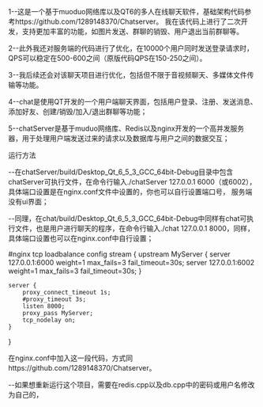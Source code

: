 1--这是一个基于muoduo网络库以及QT6的多人在线聊天软件，基础架构代码参考https://github.com/1289148370/Chatserver。 我在该代码上进行了二次开发，支持更加丰富的功能，如图片发送、群聊的销毁、用户退出当前群聊等。

2--此外我还对服务端的代码进行了优化，在10000个用户同时发送登录请求时，QPS可以稳定在500-600之间（原版代码QPS在150-250之间）。

3--我后续还会对该聊天项目进行优化，包括但不限于音视频聊天、多媒体文件传输等功能。

4--chat是使用QT开发的一个用户端聊天界面，包括用户登录、注册、发送消息、添加好友、创建/销毁/加入/退出群聊等功能；

5--chatServer是基于muduo网络库、Redis以及nginx开发的一个高并发服务器，用于处理用户端发送过来的请求以及数据库与用户之间的数据交互；

运行方法

--在chatServer/build/Desktop_Qt_6_5_3_GCC_64bit-Debug目录中包含chatServer可执行文件，在命令行输入./chatServer 127.0.0.1 6000（或6002），具体端口设置是在nginx.conf文件中设置的，你也可以自行设置端口号，
  服务端没有ui界面；

--同理，在chat/build/Desktop_Qt_6_5_3_GCC_64bit-Debug中同样有chat可执行文件，也是用户进行聊天的程序，在命令行输入./chat 127.0.0.1 8000，同样，具体端口设置也可以在nginx.conf中自行设置；

#nginx tcp loadbalance config
stream {
    upstream MyServer {
        server 127.0.0.1:6000 weight=1 max_fails=3 fail_timeout=30s;
        server 127.0.0.1:6002 weight=1 max_fails=3 fail_timeout=30s;
    } 
    
    server {
        proxy_connect_timeout 1s;
        #proxy_timeout 3s;
        listen 8000;
        proxy_pass MyServer;
        tcp_nodelay on;
    }
}    

在nginx.conf中加入这一段代码，方式同https://github.com/1289148370/Chatserver。

--如果想重新运行这个项目，需要在redis.cpp以及db.cpp中的密码或用户名修改为自己的，

